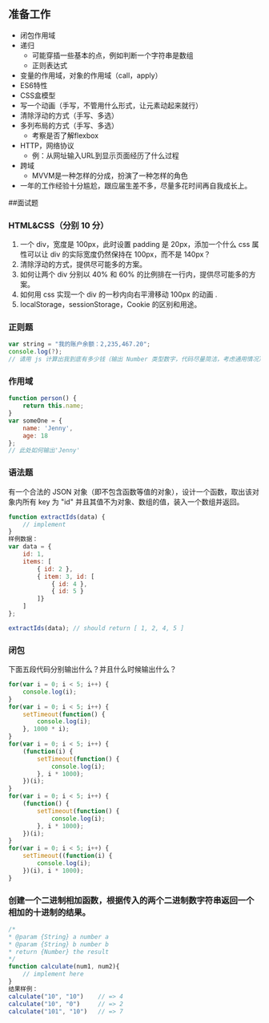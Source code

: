 ## 准备工作

* 闭包作用域
* 递归
    - 可能穿插一些基本的点，例如判断一个字符串是数组
    - 正则表达式
* 变量的作用域，对象的作用域（call，apply）
* ES6特性
* CSS盒模型
* 写一个动画（手写，不管用什么形式，让元素动起来就行）
* 清除浮动的方式（手写、多选）
* 多列布局的方式（手写、多选）
    - 考察是否了解flexbox
* HTTP，网络协议
    - 例：从网址输入URL到显示页面经历了什么过程
* 跨域
    - MVVM是一种怎样的分成，扮演了一种怎样的角色
* 一年的工作经验十分尴尬，跟应届生差不多，尽量多花时间再自我成长上。

##面试题

### HTML&CSS（分别 10 分）
1. 一个 div，宽度是 100px，此时设置 padding 是 20px，添加一个什么 css 属性可以让 div 的实际宽度仍然保持在 100px，而不是 140px？
2. 清除浮动的方式，提供尽可能多的方案。
3. 如何让两个 div 分别以 40% 和 60% 的比例排在一行内，提供尽可能多的方案。
4. 如何用 css 实现一个 div 的一秒内向右平滑移动 100px 的动画 .
5. localStorage，sessionStorage，Cookie 的区别和用途。

### 正则题
```js
var string = "我的账户余额：2,235,467.20";
console.log(?);
// 请用 js 计算出我到底有多少钱（输出 Number 类型数字，代码尽量简洁，考虑通用情况）
```


### 作用域
```js
function person() {
    return this.name;
}
var someOne = {
    name: 'Jenny',
    age: 18
};
// 此处如何输出'Jenny'
```


### 语法题 

有一个合法的 JSON 对象（即不包含函数等值的对象），设计一个函数，取出该对象内所有 key 为 "id" 并且其值不为对象、数组的值，装入一个数组并返回。
```js
function extractIds(data) {
    // implement
}
样例数据：
var data = {
    id: 1,
    items: [
        { id: 2 },
        { item: 3, id: [
            { id: 4 },
            { id: 5 }
        ]}
    ]
};

extractIds(data); // should return [ 1, 2, 4, 5 ]
```

### 闭包 

下面五段代码分别输出什么？并且什么时候输出什么？
```js
for(var i = 0; i < 5; i++) {
    console.log(i);
}
for(var i = 0; i < 5; i++) {
    setTimeout(function() {
        console.log(i);
    }, 1000 * i);
}
for(var i = 0; i < 5; i++) {
    (function(i) {
        setTimeout(function() {
            console.log(i);
        }, i * 1000);
    })(i);
}
for(var i = 0; i < 5; i++) {
    (function() {
        setTimeout(function() {
            console.log(i);
        }, i * 1000);
    })(i);
}
for(var i = 0; i < 5; i++) {
    setTimeout((function(i) {
        console.log(i);
    })(i), i * 1000);
}
```

### 创建一个二进制相加函数，根据传入的两个二进制数字符串返回一个相加的十进制的结果。
```js
/*
* @param {String} a number a
* @param {String} b number b
* return {Number} the result
*/
function calculate(num1, num2){
    // implement here
}
结果样例：
calculate("10", "10")    // => 4
calculate("10", "0")     // => 2
calculate("101", "10")   // => 7
```

